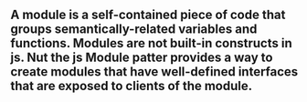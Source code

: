 ## A module is  a self-contained piece of code that groups semantically-related variables and functions. Modules are not built-in constructs in js. Nut the js Module patter provides a way to create modules that have well-defined interfaces that are exposed to clients of the module.